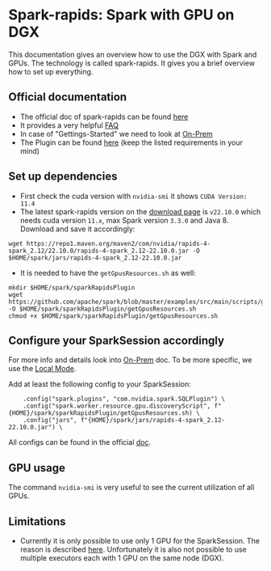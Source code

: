 # Spark-rapids: Spark with GPU on DGX

This documentation gives an overview how to use the DGX with Spark and GPUs. The technology is called spark-rapids. It gives you a brief overview how to set up everything.
## Official documentation

- The official doc of spark-rapids can be found [here](https://nvidia.github.io/spark-rapids/) 
- It provides a very helpful [FAQ](https://nvidia.github.io/spark-rapids/docs/FAQ.html)
- In case of "Gettings-Started" we need to look at [On-Prem](https://nvidia.github.io/spark-rapids/docs/get-started/getting-started-on-prem.html)
- The Plugin can be found [here](https://nvidia.github.io/spark-rapids/docs/download.html) (keep the listed requirements in your mind)

## Set up dependencies

- First check the cuda version with `nvidia-smi` it shows `CUDA Version: 11.4`
- The latest spark-rapids version on the [download page](https://nvidia.github.io/spark-rapids/docs/download.html) is `v22.10.0` which needs cuda version `11.x`, max Spark version `3.3.0` and Java 8. Download and save it accordingly:
```
wget https://repo1.maven.org/maven2/com/nvidia/rapids-4-spark_2.12/22.10.0/rapids-4-spark_2.12-22.10.0.jar -O $HOME/spark/jars/rapids-4-spark_2.12-22.10.0.jar
```
- It is needed to have the `getGpusResources.sh` as well:
```
mkdir $HOME/spark/sparkRapidsPlugin
wget https://github.com/apache/spark/blob/master/examples/src/main/scripts/getGpusResources.sh -O $HOME/spark/sparkRapidsPlugin/getGpusResources.sh
chmod +x $HOME/spark/sparkRapidsPlugin/getGpusResources.sh
```

## Configure your SparkSession accordingly

For more info and details look into [On-Prem](https://nvidia.github.io/spark-rapids/docs/get-started/getting-started-on-prem.html) doc. To be more specific, we use the [Local Mode](https://nvidia.github.io/spark-rapids/docs/get-started/getting-started-on-prem.html#local-mode).

Add at least the following config to your SparkSession:
```
    .config("spark.plugins", "com.nvidia.spark.SQLPlugin") \
    .config("spark.worker.resource.gpu.discoveryScript", f"{HOME}/spark/sparkRapidsPlugin/getGpusResources.sh) \
    .config("jars", f"{HOME}/spark/jars/rapids-4-spark_2.12-22.10.0.jar") \
```

All configs can be found in the official [doc](https://nvidia.github.io/spark-rapids/docs/configs.html).

## GPU usage

The command `nvidia-smi` is very useful to see the current utilization of all GPUs.

## Limitations

- Currently it is only possible to use only 1 GPU for the SparkSession. The reason is described [here](https://nvidia.github.io/spark-rapids/docs/FAQ.html#why-are-multiple-gpus-per-executor-not-supported). Unfortunately it is also not possible to use multiple executors each with 1 GPU on the same node (DGX).
